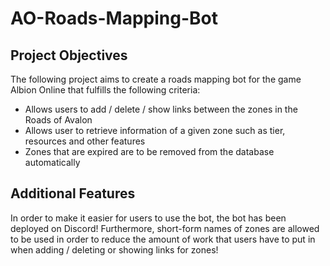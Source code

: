 # AO-Roads-Mapping-Bot

## Project Objectives
The following project aims to create a roads mapping bot for the game Albion Online that fulfills the following criteria:
- Allows users to add / delete / show links between the zones in the Roads of Avalon
- Allows user to retrieve information of a given zone such as tier, resources and other features
- Zones that are expired are to be removed from the database automatically

## Additional Features
In order to make it easier for users to use the bot, the bot has been deployed on Discord! Furthermore, short-form names of zones are allowed to be used in order to reduce the amount of work that users have to put in when adding / deleting or showing links for zones!
